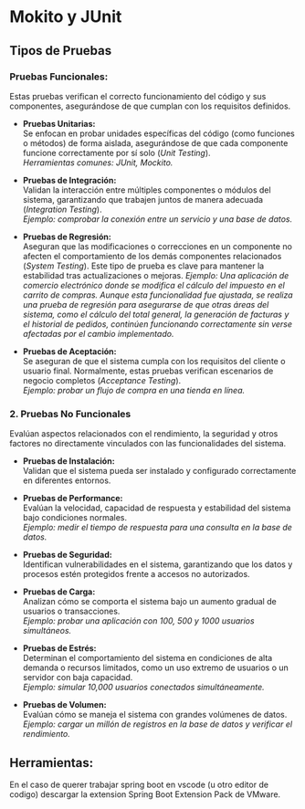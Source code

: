 # Mokito y JUnit

## Tipos de Pruebas

### Pruebas Funcionales:
Estas pruebas verifican el correcto funcionamiento del código y sus componentes, asegurándose de que cumplan con los requisitos definidos. 

- **Pruebas Unitarias:**  
  Se enfocan en probar unidades específicas del código (como funciones o métodos) de forma aislada, asegurándose de que cada componente funcione correctamente por sí solo (*Unit Testing*).  
  *Herramientas comunes: JUnit, Mockito.*

- **Pruebas de Integración:**  
  Validan la interacción entre múltiples componentes o módulos del sistema, garantizando que trabajen juntos de manera adecuada (*Integration Testing*).  
  *Ejemplo: comprobar la conexión entre un servicio y una base de datos.*

- **Pruebas de Regresión:**  
  Aseguran que las modificaciones o correcciones en un componente no afecten el comportamiento de los demás componentes relacionados (*System Testing*). Este tipo de prueba es clave para mantener la estabilidad tras actualizaciones o mejoras.
  *Ejemplo: Una aplicación de comercio electrónico donde se modifica el cálculo del impuesto en el carrito de compras. Aunque esta funcionalidad fue ajustada, se realiza una prueba de regresión para asegurarse de que otras áreas del sistema, como el cálculo del total general, la generación de facturas y el historial de pedidos, continúen funcionando correctamente sin verse afectadas por el cambio implementado.*

- **Pruebas de Aceptación:**  
  Se aseguran de que el sistema cumpla con los requisitos del cliente o usuario final. Normalmente, estas pruebas verifican escenarios de negocio completos (*Acceptance Testing*).  
  *Ejemplo: probar un flujo de compra en una tienda en línea.*

### 2. **Pruebas No Funcionales**
Evalúan aspectos relacionados con el rendimiento, la seguridad y otros factores no directamente vinculados con las funcionalidades del sistema.

- **Pruebas de Instalación:**  
  Validan que el sistema pueda ser instalado y configurado correctamente en diferentes entornos.

- **Pruebas de Performance:**  
  Evalúan la velocidad, capacidad de respuesta y estabilidad del sistema bajo condiciones normales.  
  *Ejemplo: medir el tiempo de respuesta para una consulta en la base de datos.*

- **Pruebas de Seguridad:**  
  Identifican vulnerabilidades en el sistema, garantizando que los datos y procesos estén protegidos frente a accesos no autorizados.

- **Pruebas de Carga:**  
  Analizan cómo se comporta el sistema bajo un aumento gradual de usuarios o transacciones.  
  *Ejemplo: probar una aplicación con 100, 500 y 1000 usuarios simultáneos.*

- **Pruebas de Estrés:**  
  Determinan el comportamiento del sistema en condiciones de alta demanda o recursos limitados, como un uso extremo de usuarios o un servidor con baja capacidad.  
  *Ejemplo: simular 10,000 usuarios conectados simultáneamente.*

- **Pruebas de Volumen:**  
  Evalúan cómo se maneja el sistema con grandes volúmenes de datos.  
  *Ejemplo: cargar un millón de registros en la base de datos y verificar el rendimiento.*

## Herramientas:
En el caso de querer trabajar spring boot en vscode (u otro editor de codigo) descargar la extension Spring Boot Extension Pack de VMware.
